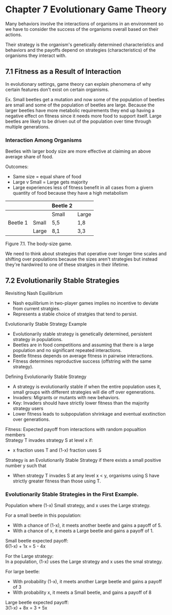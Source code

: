 # Chapter 7 Evolutionary Game Theory
Many behaviors involve the interactions of organisms in an environment so we have to consider the success of the organisms overall based on their actions. 

Their strategy is the organism's genetically determined characteristics and behaviors and the payoffs depend on strategies (characteristics) of the organisms they interact with.

## 7.1 Fitness as a Result of Interaction
In evolutionary settings, game theory can explain phenomena of why certain features don't exist on certain organisms. 

Ex. Small beetles get a mutation and now some of the population of beetles are small and some of the population of beetles are large. Because the larger beetles have more metabolic requirements they end up having a negative effect on fitness since it needs more food to support itself. Large beetles are likely to be driven out of the population over time through multiple generations. 

### Interaction Among Organisms
Beetles with larger body size are more effective at claiming an above average share of food.

Outcomes:
- Same size = equal share of food
- Large v Small = Large gets majority
- Large experiences less of fitness benefit in all cases from a givern quantity of food because they have a high metabolism

|          |       | Beetle 2 |       |
|----------|-------|----------|-------|
|          |       | Small    | Large |
| Beetle 1 | Small | 5,5      | 1,8   |
|          | Large | 8,1      | 3,3   |

Figure 7.1. The body-size game. 

We need to think about strategies that operative over longer time scales and shifting over populations because the sizes aren't strategies but instead they're hardwired to one of these stratgies in their lifetime. 

## 7.2 Evolutionarily Stable Strategies

Revisiting Nash Equilibrium
- Nash equilibrium in two-player games implies no incentive to deviate from current stratgies. 
- Represents a stable choice of stratgies that tend to persist.

Evolutionarily Stable Strategy Example
- Evolutionarily stable strategy is genetically determined, persistent strategy in populations. 
- Beetles are in food competitions and assuming that there is a large population and no significant repeated interactions. 
- Beetle fitness depends on average fitness in pairwise interactions. 
- Fitness determines reproductive success (offstring with the same strategy).

Defining Evolutionarily Stable Strategy
- A strategy is evolutionarily stable if when the entire population uses it, small groups with different strategies will die off over egenerations.
- Invaders: Migrants or mutants with new behaviors.
- Key: Invaders should have strictly lower fitness than the majority strategy users
- Lower fitness leads to subpopulation shrinkage and eventual exxtinction over generations.

Fitness: Expected payoff from interactions with random popualtion members   
Strategy T invades strategy S at level x if:   
- x fraction uses T and (1-x) fraction uses S   

Strategy is an Evolutionarily Stable Strategy if there exists a small positive number y such that 
- When strategy T invades S at any level x < y, organisms using S have strictly greater fitness than those using T.

### Evolutionarily Stable Strategies in the First Example.

Population where (1-x) Small strategy, and x uses the Large strategy. 

For a small beetle in this population:
- With a chance of (1-x), it meets another beetle and gains a payoff of 5.
- With a chance of x, it meets a Large beetle and gains a payoff of 1.

Small beetle expected payoff:   
6(1-x) + 1x = 5 - 4x

For the Large strategy:   
In a population, (1-x) uses the Large strategy and x uses the smal strategy.

For large beetle:
- With probability (1-x), it meets another Large beetle and gains a payoff of 3
- With probability x, it meets a Small beetle, and gains a payoff of 8

Large beetle expected payoff:   
3(1-x) + 8x = 3 + 5x


